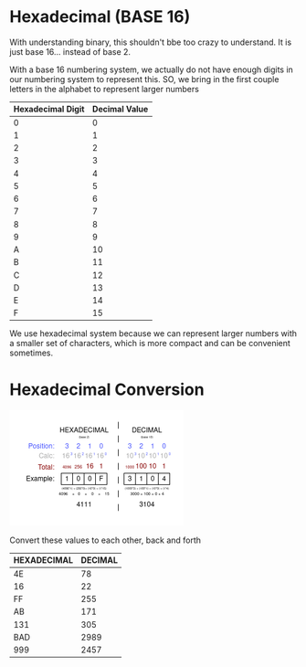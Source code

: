 # Hexadecimal (BASE 16)


With understanding binary, this shouldn't bbe too crazy to understand. It is just base 16... instead of
base 2.

With a base 16 numbering system, we actually do not have enough digits in our
numbering system to represent this. SO, we bring in the first
couple letters in the alphabet to represent larger numbers

| Hexadecimal Digit | Decimal Value |
|-------------------|---------------|
| 0                 | 0             |
| 1                 | 1             |
| 2                 | 2             |
| 3                 | 3             |
| 4                 | 4             |
| 5                 | 5             |
| 6                 | 6             |
| 7                 | 7             |
| 8                 | 8             |
| 9                 | 9             |
| A                 | 10            |
| B                 | 11            |
| C                 | 12            |
| D                 | 13            |
| E                 | 14            |
| F                 | 15            |


We use hexadecimal system because we can represent larger numbers with a smaller set of characters, 
which is more compact and can be convenient sometimes.

# Hexadecimal Conversion

![hexadecimalToDecimal.png](assets/hexadecimalToDecimal.png)

Convert these values to each other, back and forth


| HEXADECIMAL | DECIMAL |
|-------------|---------|
| 4E          | 78      |
| 16          | 22      |
| FF          | 255     |
| AB          | 171     |
| 131         | 305     |
| BAD         | 2989    |
| 999         | 2457    |




